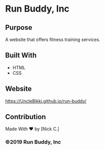 # Run Buddy, Inc

## Purpose
A website that offers fitness training services.


## Built With
* HTML
* CSS


## Website
https://UncleBikki.github.io/run-buddy/


## Contribution
Made With ❤️ by [Nick C.]


### ©️2019 Run Buddy, Inc
